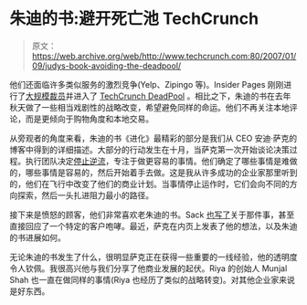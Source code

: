 # 朱迪的书:避开死亡池 TechCrunch

> 原文：<https://web.archive.org/web/http://www.techcrunch.com:80/2007/01/09/judys-book-avoiding-the-deadpool/>

 [](https://web.archive.org/web/20220928193544/http://www.judysbook.com/) 他们还面临许多类似服务的激烈竞争(Yelp、Zipingo 等)。Insider Pages 刚刚进行了[大规模裁员](https://web.archive.org/web/20220928193544/http://www.beta.techcrunch.com/2007/01/07/big-layoffs-at-insider-pages/)并进入了 [TechCrunch DeadPool](https://web.archive.org/web/20220928193544/http://www.beta.techcrunch.com/tag/deadpool) 。相比之下，朱迪的书在去年秋天做了一些相当戏剧性的战略改变，希望避免同样的命运。他们不再关注本地评论，而是更倾向于购物角度和本地交易。

从旁观者的角度来看，朱迪的书《进化》最精彩的部分是我们从 CEO 安迪·萨克的博客中得到的详细描述。大部分的行动发生在十月，当萨克第一次开始谈论决策过程。执行团队决定[停止逆流](https://web.archive.org/web/20220928193544/http://asack.typepad.com/a_sack_of_seattle/2006/10/the_meeting_tha.html)，专注于做更容易的事情。他们确定了哪些事情是难做的，哪些事情是容易的，然后开始着手去做。这是我从许多成功的企业家那里听到的，他们在飞行中改变了他们的商业计划。当事情停止运作时，它们会向不同的方向探索，然后一头扎进阻力最小的路径。

接下来是愤怒的顾客，他们非常喜欢老朱迪的书。Sack [也写了](https://web.archive.org/web/20220928193544/http://asack.typepad.com/a_sack_of_seattle/2006/10/customer_feedba.html)关于那件事，甚至直接回应了一个特定的客户咆哮。最近，萨克在内页上发表了他的想法，以及朱迪的书进展如何。

无论朱迪的书发生了什么，很明显萨克正在获得一些重要的一线经验，他的透明度令人钦佩。我很高兴他与我们分享了他商业发展的起伏。Riya 的创始人 Munjal Shah 也一直在做同样的事情(Riya 也经历了类似的战略转变)。对其他企业家来说是好东西。